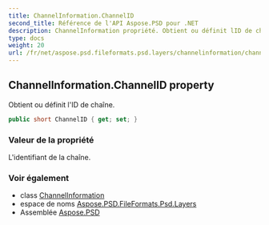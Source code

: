 ```yaml
---
title: ChannelInformation.ChannelID
second_title: Référence de l'API Aspose.PSD pour .NET
description: ChannelInformation propriété. Obtient ou définit lID de chaîne.
type: docs
weight: 20
url: /fr/net/aspose.psd.fileformats.psd.layers/channelinformation/channelid/
---
```

## ChannelInformation.ChannelID property

Obtient ou définit l'ID de chaîne.

```csharp
public short ChannelID { get; set; }
```

### Valeur de la propriété

L'identifiant de la chaîne.

### Voir également

* class [ChannelInformation](../)
* espace de noms [Aspose.PSD.FileFormats.Psd.Layers](../../channelinformation/)
* Assemblée [Aspose.PSD](../../../)


